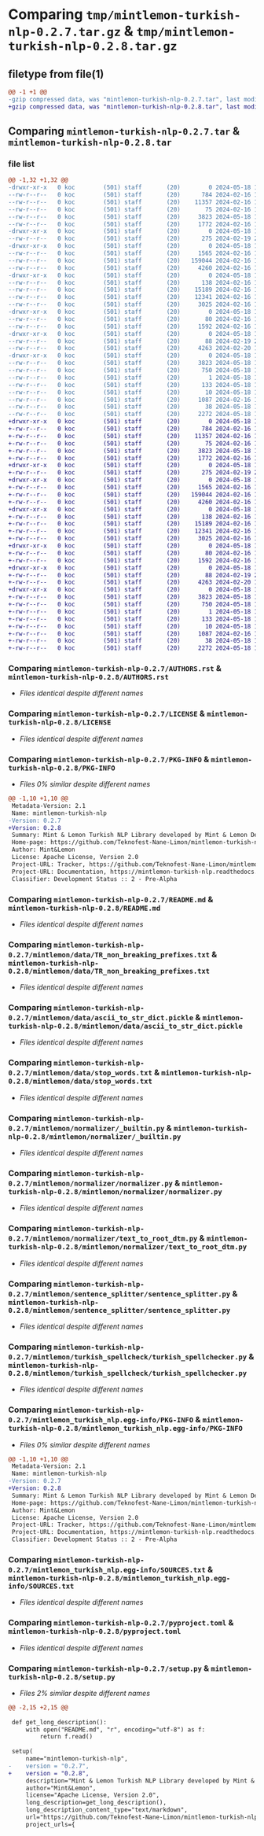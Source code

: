 # Comparing `tmp/mintlemon-turkish-nlp-0.2.7.tar.gz` & `tmp/mintlemon-turkish-nlp-0.2.8.tar.gz`

## filetype from file(1)

```diff
@@ -1 +1 @@
-gzip compressed data, was "mintlemon-turkish-nlp-0.2.7.tar", last modified: Sat May 18 17:05:15 2024, max compression
+gzip compressed data, was "mintlemon-turkish-nlp-0.2.8.tar", last modified: Sat May 18 17:11:03 2024, max compression
```

## Comparing `mintlemon-turkish-nlp-0.2.7.tar` & `mintlemon-turkish-nlp-0.2.8.tar`

### file list

```diff
@@ -1,32 +1,32 @@
-drwxr-xr-x   0 koc        (501) staff       (20)        0 2024-05-18 17:05:15.926974 mintlemon-turkish-nlp-0.2.7/
--rw-r--r--   0 koc        (501) staff       (20)      784 2024-02-16 12:29:01.000000 mintlemon-turkish-nlp-0.2.7/AUTHORS.rst
--rw-r--r--   0 koc        (501) staff       (20)    11357 2024-02-16 12:29:01.000000 mintlemon-turkish-nlp-0.2.7/LICENSE
--rw-r--r--   0 koc        (501) staff       (20)       75 2024-02-16 12:29:01.000000 mintlemon-turkish-nlp-0.2.7/MANIFEST.in
--rw-r--r--   0 koc        (501) staff       (20)     3823 2024-05-18 17:05:15.926465 mintlemon-turkish-nlp-0.2.7/PKG-INFO
--rw-r--r--   0 koc        (501) staff       (20)     1772 2024-02-16 12:29:01.000000 mintlemon-turkish-nlp-0.2.7/README.md
-drwxr-xr-x   0 koc        (501) staff       (20)        0 2024-05-18 17:05:15.917905 mintlemon-turkish-nlp-0.2.7/mintlemon/
--rw-r--r--   0 koc        (501) staff       (20)      275 2024-02-19 23:15:49.000000 mintlemon-turkish-nlp-0.2.7/mintlemon/__init__.py
-drwxr-xr-x   0 koc        (501) staff       (20)        0 2024-05-18 17:05:15.919523 mintlemon-turkish-nlp-0.2.7/mintlemon/data/
--rw-r--r--   0 koc        (501) staff       (20)     1565 2024-02-16 12:29:01.000000 mintlemon-turkish-nlp-0.2.7/mintlemon/data/TR_non_breaking_prefixes.txt
--rw-r--r--   0 koc        (501) staff       (20)   159044 2024-02-16 12:29:01.000000 mintlemon-turkish-nlp-0.2.7/mintlemon/data/ascii_to_str_dict.pickle
--rw-r--r--   0 koc        (501) staff       (20)     4260 2024-02-16 12:29:01.000000 mintlemon-turkish-nlp-0.2.7/mintlemon/data/stop_words.txt
-drwxr-xr-x   0 koc        (501) staff       (20)        0 2024-05-18 17:05:15.921059 mintlemon-turkish-nlp-0.2.7/mintlemon/normalizer/
--rw-r--r--   0 koc        (501) staff       (20)      138 2024-02-16 12:29:01.000000 mintlemon-turkish-nlp-0.2.7/mintlemon/normalizer/__init__.py
--rw-r--r--   0 koc        (501) staff       (20)    15189 2024-02-16 12:29:01.000000 mintlemon-turkish-nlp-0.2.7/mintlemon/normalizer/_builtin.py
--rw-r--r--   0 koc        (501) staff       (20)    12341 2024-02-16 12:50:56.000000 mintlemon-turkish-nlp-0.2.7/mintlemon/normalizer/normalizer.py
--rw-r--r--   0 koc        (501) staff       (20)     3025 2024-02-16 12:29:01.000000 mintlemon-turkish-nlp-0.2.7/mintlemon/normalizer/text_to_root_dtm.py
-drwxr-xr-x   0 koc        (501) staff       (20)        0 2024-05-18 17:05:15.921762 mintlemon-turkish-nlp-0.2.7/mintlemon/sentence_splitter/
--rw-r--r--   0 koc        (501) staff       (20)       80 2024-02-16 12:29:01.000000 mintlemon-turkish-nlp-0.2.7/mintlemon/sentence_splitter/__init__.py
--rw-r--r--   0 koc        (501) staff       (20)     1592 2024-02-16 12:29:01.000000 mintlemon-turkish-nlp-0.2.7/mintlemon/sentence_splitter/sentence_splitter.py
-drwxr-xr-x   0 koc        (501) staff       (20)        0 2024-05-18 17:05:15.922512 mintlemon-turkish-nlp-0.2.7/mintlemon/turkish_spellcheck/
--rw-r--r--   0 koc        (501) staff       (20)       88 2024-02-19 23:14:58.000000 mintlemon-turkish-nlp-0.2.7/mintlemon/turkish_spellcheck/__init__.py
--rw-r--r--   0 koc        (501) staff       (20)     4263 2024-02-20 16:36:02.000000 mintlemon-turkish-nlp-0.2.7/mintlemon/turkish_spellcheck/turkish_spellchecker.py
-drwxr-xr-x   0 koc        (501) staff       (20)        0 2024-05-18 17:05:15.924783 mintlemon-turkish-nlp-0.2.7/mintlemon_turkish_nlp.egg-info/
--rw-r--r--   0 koc        (501) staff       (20)     3823 2024-05-18 17:05:15.000000 mintlemon-turkish-nlp-0.2.7/mintlemon_turkish_nlp.egg-info/PKG-INFO
--rw-r--r--   0 koc        (501) staff       (20)      750 2024-05-18 17:05:15.000000 mintlemon-turkish-nlp-0.2.7/mintlemon_turkish_nlp.egg-info/SOURCES.txt
--rw-r--r--   0 koc        (501) staff       (20)        1 2024-05-18 17:05:15.000000 mintlemon-turkish-nlp-0.2.7/mintlemon_turkish_nlp.egg-info/dependency_links.txt
--rw-r--r--   0 koc        (501) staff       (20)      133 2024-05-18 17:05:15.000000 mintlemon-turkish-nlp-0.2.7/mintlemon_turkish_nlp.egg-info/requires.txt
--rw-r--r--   0 koc        (501) staff       (20)       10 2024-05-18 17:05:15.000000 mintlemon-turkish-nlp-0.2.7/mintlemon_turkish_nlp.egg-info/top_level.txt
--rw-r--r--   0 koc        (501) staff       (20)     1087 2024-02-16 12:29:01.000000 mintlemon-turkish-nlp-0.2.7/pyproject.toml
--rw-r--r--   0 koc        (501) staff       (20)       38 2024-05-18 17:05:15.927077 mintlemon-turkish-nlp-0.2.7/setup.cfg
--rw-r--r--   0 koc        (501) staff       (20)     2272 2024-05-18 17:04:06.000000 mintlemon-turkish-nlp-0.2.7/setup.py
+drwxr-xr-x   0 koc        (501) staff       (20)        0 2024-05-18 17:11:03.027296 mintlemon-turkish-nlp-0.2.8/
+-rw-r--r--   0 koc        (501) staff       (20)      784 2024-02-16 12:29:01.000000 mintlemon-turkish-nlp-0.2.8/AUTHORS.rst
+-rw-r--r--   0 koc        (501) staff       (20)    11357 2024-02-16 12:29:01.000000 mintlemon-turkish-nlp-0.2.8/LICENSE
+-rw-r--r--   0 koc        (501) staff       (20)       75 2024-02-16 12:29:01.000000 mintlemon-turkish-nlp-0.2.8/MANIFEST.in
+-rw-r--r--   0 koc        (501) staff       (20)     3823 2024-05-18 17:11:03.026825 mintlemon-turkish-nlp-0.2.8/PKG-INFO
+-rw-r--r--   0 koc        (501) staff       (20)     1772 2024-02-16 12:29:01.000000 mintlemon-turkish-nlp-0.2.8/README.md
+drwxr-xr-x   0 koc        (501) staff       (20)        0 2024-05-18 17:11:03.018590 mintlemon-turkish-nlp-0.2.8/mintlemon/
+-rw-r--r--   0 koc        (501) staff       (20)      275 2024-02-19 23:15:49.000000 mintlemon-turkish-nlp-0.2.8/mintlemon/__init__.py
+drwxr-xr-x   0 koc        (501) staff       (20)        0 2024-05-18 17:11:03.020059 mintlemon-turkish-nlp-0.2.8/mintlemon/data/
+-rw-r--r--   0 koc        (501) staff       (20)     1565 2024-02-16 12:29:01.000000 mintlemon-turkish-nlp-0.2.8/mintlemon/data/TR_non_breaking_prefixes.txt
+-rw-r--r--   0 koc        (501) staff       (20)   159044 2024-02-16 12:29:01.000000 mintlemon-turkish-nlp-0.2.8/mintlemon/data/ascii_to_str_dict.pickle
+-rw-r--r--   0 koc        (501) staff       (20)     4260 2024-02-16 12:29:01.000000 mintlemon-turkish-nlp-0.2.8/mintlemon/data/stop_words.txt
+drwxr-xr-x   0 koc        (501) staff       (20)        0 2024-05-18 17:11:03.021544 mintlemon-turkish-nlp-0.2.8/mintlemon/normalizer/
+-rw-r--r--   0 koc        (501) staff       (20)      138 2024-02-16 12:29:01.000000 mintlemon-turkish-nlp-0.2.8/mintlemon/normalizer/__init__.py
+-rw-r--r--   0 koc        (501) staff       (20)    15189 2024-02-16 12:29:01.000000 mintlemon-turkish-nlp-0.2.8/mintlemon/normalizer/_builtin.py
+-rw-r--r--   0 koc        (501) staff       (20)    12341 2024-02-16 12:50:56.000000 mintlemon-turkish-nlp-0.2.8/mintlemon/normalizer/normalizer.py
+-rw-r--r--   0 koc        (501) staff       (20)     3025 2024-02-16 12:29:01.000000 mintlemon-turkish-nlp-0.2.8/mintlemon/normalizer/text_to_root_dtm.py
+drwxr-xr-x   0 koc        (501) staff       (20)        0 2024-05-18 17:11:03.022279 mintlemon-turkish-nlp-0.2.8/mintlemon/sentence_splitter/
+-rw-r--r--   0 koc        (501) staff       (20)       80 2024-02-16 12:29:01.000000 mintlemon-turkish-nlp-0.2.8/mintlemon/sentence_splitter/__init__.py
+-rw-r--r--   0 koc        (501) staff       (20)     1592 2024-02-16 12:29:01.000000 mintlemon-turkish-nlp-0.2.8/mintlemon/sentence_splitter/sentence_splitter.py
+drwxr-xr-x   0 koc        (501) staff       (20)        0 2024-05-18 17:11:03.023017 mintlemon-turkish-nlp-0.2.8/mintlemon/turkish_spellcheck/
+-rw-r--r--   0 koc        (501) staff       (20)       88 2024-02-19 23:14:58.000000 mintlemon-turkish-nlp-0.2.8/mintlemon/turkish_spellcheck/__init__.py
+-rw-r--r--   0 koc        (501) staff       (20)     4263 2024-02-20 16:36:02.000000 mintlemon-turkish-nlp-0.2.8/mintlemon/turkish_spellcheck/turkish_spellchecker.py
+drwxr-xr-x   0 koc        (501) staff       (20)        0 2024-05-18 17:11:03.025434 mintlemon-turkish-nlp-0.2.8/mintlemon_turkish_nlp.egg-info/
+-rw-r--r--   0 koc        (501) staff       (20)     3823 2024-05-18 17:11:02.000000 mintlemon-turkish-nlp-0.2.8/mintlemon_turkish_nlp.egg-info/PKG-INFO
+-rw-r--r--   0 koc        (501) staff       (20)      750 2024-05-18 17:11:02.000000 mintlemon-turkish-nlp-0.2.8/mintlemon_turkish_nlp.egg-info/SOURCES.txt
+-rw-r--r--   0 koc        (501) staff       (20)        1 2024-05-18 17:11:02.000000 mintlemon-turkish-nlp-0.2.8/mintlemon_turkish_nlp.egg-info/dependency_links.txt
+-rw-r--r--   0 koc        (501) staff       (20)      133 2024-05-18 17:11:02.000000 mintlemon-turkish-nlp-0.2.8/mintlemon_turkish_nlp.egg-info/requires.txt
+-rw-r--r--   0 koc        (501) staff       (20)       10 2024-05-18 17:11:02.000000 mintlemon-turkish-nlp-0.2.8/mintlemon_turkish_nlp.egg-info/top_level.txt
+-rw-r--r--   0 koc        (501) staff       (20)     1087 2024-02-16 12:29:01.000000 mintlemon-turkish-nlp-0.2.8/pyproject.toml
+-rw-r--r--   0 koc        (501) staff       (20)       38 2024-05-18 17:11:03.027394 mintlemon-turkish-nlp-0.2.8/setup.cfg
+-rw-r--r--   0 koc        (501) staff       (20)     2272 2024-05-18 17:10:47.000000 mintlemon-turkish-nlp-0.2.8/setup.py
```

### Comparing `mintlemon-turkish-nlp-0.2.7/AUTHORS.rst` & `mintlemon-turkish-nlp-0.2.8/AUTHORS.rst`

 * *Files identical despite different names*

### Comparing `mintlemon-turkish-nlp-0.2.7/LICENSE` & `mintlemon-turkish-nlp-0.2.8/LICENSE`

 * *Files identical despite different names*

### Comparing `mintlemon-turkish-nlp-0.2.7/PKG-INFO` & `mintlemon-turkish-nlp-0.2.8/PKG-INFO`

 * *Files 0% similar despite different names*

```diff
@@ -1,10 +1,10 @@
 Metadata-Version: 2.1
 Name: mintlemon-turkish-nlp
-Version: 0.2.7
+Version: 0.2.8
 Summary: Mint & Lemon Turkish NLP Library developed by Mint & Lemon Development Team.
 Home-page: https://github.com/Teknofest-Nane-Limon/mintlemon-turkish-nlp
 Author: Mint&Lemon
 License: Apache License, Version 2.0
 Project-URL: Tracker, https://github.com/Teknofest-Nane-Limon/mintlemon-turkish-nlp/issues
 Project-URL: Documentation, https://mintlemon-turkish-nlp.readthedocs.io
 Classifier: Development Status :: 2 - Pre-Alpha
```

### Comparing `mintlemon-turkish-nlp-0.2.7/README.md` & `mintlemon-turkish-nlp-0.2.8/README.md`

 * *Files identical despite different names*

### Comparing `mintlemon-turkish-nlp-0.2.7/mintlemon/data/TR_non_breaking_prefixes.txt` & `mintlemon-turkish-nlp-0.2.8/mintlemon/data/TR_non_breaking_prefixes.txt`

 * *Files identical despite different names*

### Comparing `mintlemon-turkish-nlp-0.2.7/mintlemon/data/ascii_to_str_dict.pickle` & `mintlemon-turkish-nlp-0.2.8/mintlemon/data/ascii_to_str_dict.pickle`

 * *Files identical despite different names*

### Comparing `mintlemon-turkish-nlp-0.2.7/mintlemon/data/stop_words.txt` & `mintlemon-turkish-nlp-0.2.8/mintlemon/data/stop_words.txt`

 * *Files identical despite different names*

### Comparing `mintlemon-turkish-nlp-0.2.7/mintlemon/normalizer/_builtin.py` & `mintlemon-turkish-nlp-0.2.8/mintlemon/normalizer/_builtin.py`

 * *Files identical despite different names*

### Comparing `mintlemon-turkish-nlp-0.2.7/mintlemon/normalizer/normalizer.py` & `mintlemon-turkish-nlp-0.2.8/mintlemon/normalizer/normalizer.py`

 * *Files identical despite different names*

### Comparing `mintlemon-turkish-nlp-0.2.7/mintlemon/normalizer/text_to_root_dtm.py` & `mintlemon-turkish-nlp-0.2.8/mintlemon/normalizer/text_to_root_dtm.py`

 * *Files identical despite different names*

### Comparing `mintlemon-turkish-nlp-0.2.7/mintlemon/sentence_splitter/sentence_splitter.py` & `mintlemon-turkish-nlp-0.2.8/mintlemon/sentence_splitter/sentence_splitter.py`

 * *Files identical despite different names*

### Comparing `mintlemon-turkish-nlp-0.2.7/mintlemon/turkish_spellcheck/turkish_spellchecker.py` & `mintlemon-turkish-nlp-0.2.8/mintlemon/turkish_spellcheck/turkish_spellchecker.py`

 * *Files identical despite different names*

### Comparing `mintlemon-turkish-nlp-0.2.7/mintlemon_turkish_nlp.egg-info/PKG-INFO` & `mintlemon-turkish-nlp-0.2.8/mintlemon_turkish_nlp.egg-info/PKG-INFO`

 * *Files 0% similar despite different names*

```diff
@@ -1,10 +1,10 @@
 Metadata-Version: 2.1
 Name: mintlemon-turkish-nlp
-Version: 0.2.7
+Version: 0.2.8
 Summary: Mint & Lemon Turkish NLP Library developed by Mint & Lemon Development Team.
 Home-page: https://github.com/Teknofest-Nane-Limon/mintlemon-turkish-nlp
 Author: Mint&Lemon
 License: Apache License, Version 2.0
 Project-URL: Tracker, https://github.com/Teknofest-Nane-Limon/mintlemon-turkish-nlp/issues
 Project-URL: Documentation, https://mintlemon-turkish-nlp.readthedocs.io
 Classifier: Development Status :: 2 - Pre-Alpha
```

### Comparing `mintlemon-turkish-nlp-0.2.7/mintlemon_turkish_nlp.egg-info/SOURCES.txt` & `mintlemon-turkish-nlp-0.2.8/mintlemon_turkish_nlp.egg-info/SOURCES.txt`

 * *Files identical despite different names*

### Comparing `mintlemon-turkish-nlp-0.2.7/pyproject.toml` & `mintlemon-turkish-nlp-0.2.8/pyproject.toml`

 * *Files identical despite different names*

### Comparing `mintlemon-turkish-nlp-0.2.7/setup.py` & `mintlemon-turkish-nlp-0.2.8/setup.py`

 * *Files 2% similar despite different names*

```diff
@@ -2,15 +2,15 @@
 
 def get_long_description():
     with open("README.md", "r", encoding="utf-8") as f:
         return f.read()
 
 setup(
     name="mintlemon-turkish-nlp",
-    version = "0.2.7",
+    version = "0.2.8",
     description="Mint & Lemon Turkish NLP Library developed by Mint & Lemon Development Team.",
     author="Mint&Lemon",
     license="Apache License, Version 2.0",
     long_description=get_long_description(),
     long_description_content_type="text/markdown",
     url="https://github.com/Teknofest-Nane-Limon/mintlemon-turkish-nlp",
     project_urls={
```

